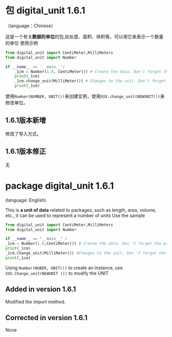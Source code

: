 # 包 digital_unit 1.6.1
（language：Chinese）

这是一个有关**数据的单位**的包,如长度、面积、体积等，可以用它来表示一个数量的单位
使用示例
``` python
from digital_unit import CentiMeter,MilliMeters
from digital_unit import Number

if __name__ == '__main__':
    _1cm = Number(1.0, CentiMeter()) # Create the data. Don't forget the parentheses!
    print(_1cm)
    _1cm.change_unit(MilliMeter()) # Changes to the unit. Don't forget the parentheses!
    print(_1cm)
```
使用`Number(NUMBER, UNIT())`来创建实例，使用`XXX.change_unit(NEWUNIT())`来修改单位。
## 1.6.1版本新增
修改了导入方式。

## 1.6.1版本修正
无

# package digital_unit 1.6.1
(language: English)

This is **a unit of data** related to packages, such as length, area, volume, etc., it can be used to represent a number of units
Use the sample
```python
from digital_unit import CentiMeter,MilliMeters
from digital_unit import Number

if __name__ == "__main__" :
_1cm = Number(1.0,CentiMeter()) # Create the data. Don 't forget the parentheses.
print(_1cm)
_1cm.Change_unit(MilliMeter()) #Changes to the unit. Don 't forget the parentheses.
print(_1cm)
```
Using ` Number(NUBER, UNIT()) ` to create an instance, use ` XXX.Change_unit(NEWUNIT ()) ` to modify the UNIT

## Added in version 1.6.1
Modified the import method.

## Corrected in version 1.6.1
None